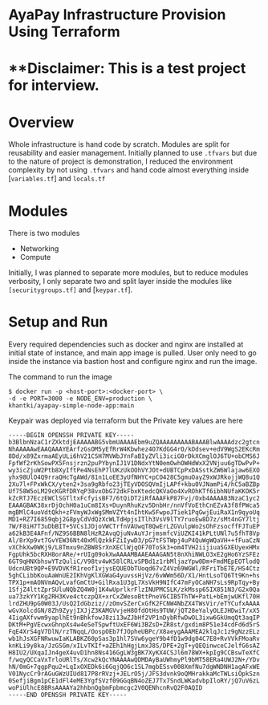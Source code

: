 # AyaPay Infrastructure Provision Using Terraform



# ********Disclaimer: This is a test project for interview.******



# Overview

Whole infrastructure is hand code by scratch. Modules are split for reusability and easier management. Initially planned to use `.tfvars` but due to the nature of project is demonstration, I reduced the environment complexity by not using `.tfvars` and hand code almost everything inside [`variables.tf`] and `locals.tf`

# Modules

There is two modules 

- Networking
- Compute

Initially, I was planned to separate more modules, but to reduce modules verbosity, I only separate two and split layer inside the modules like `[securitygroups.tf]` and [`keypar.tf`].

# Setup and Run

Every required dependencies such as docker and nginx are installed at initial state of instance, and main app image is pulled. User only need to go inside the instance via bastion host and configure nginx and run the image.

The command to run the image

```docker
$ docker run -p <host-port>:<docker-port> \
-d -e PORT=3000 -e NODE_ENV=production \ 
khantki/ayapay-simple-node-app:main
```

Keypair was deployed via terraform but the Private key values are here

```docker
-----BEGIN OPENSSH PRIVATE KEY-----
b3BlbnNzaC1rZXktdjEAAAAABG5vbmUAAAAEbm9uZQAAAAAAAAABAAABlwAAAAdzc2gtcn
NhAAAAAwEAAQAAAYEArfzGsOM5yEfRrW4Kbwhez4O7KdGG4rO/kOdsev+edV9WgS2EKcRm
8Dd/x89ZxrmaAEyULi6hV21CSH7MVWbJYnFaBIyZVli3iciG0rDkXCmglOJ6TU+obCMS6J
FpfWf2rKhSowPX5Fnsjrzn2puPYbynIJ1V1DNdxYtN0emOwhOWHdWxX2VNjuu6gTDwPvP+
wy3icZjuW2Ptb8XyIftPe4NsEhP7lUKzUkOOhVYJOt+dUBTCpPxDASstkZW6Wlajaw6EXO
yhx98UlO4Q9rraQHcTgAWd/81n1LoEE3yUfNHYC+pCO428C5gmuOayZ9xWJRkojjWQ8u1Q
2Xu7l+FPxWkCX/yten2+3sa9gRbfo23jTEyVDOSQVmIjLAPf+kbu0VJNamPi4/hC5aBZBp
Uf758W5oLM29cKGRfDRYqP38vxObG72dkFbxKtedcQKVaOo4XvROhKTf6ibhNUfaKKOK5r
kZcRTJ7EczEWClSGTltxFcfyisBF7/6tQiDT2iRfAAAFkP87Fvj/Oxb4AAAAB3NzaC1yc2
EAAAGBAK38xrDjOchH0a1uCm8IXs+DuynRhuKzv5DnbHr/nnVfVoEthCnEZvA3f8fPWca5
mgBMlC4uoVdtQkh+zFVmyWJxWgSMmVZYt4nIhtKw5FwpoJTiek1PqGwjEuiRaX1n9qyoUq
MD1+RZ7I6859qbj2G8pyCdVdQzXcWLTdHpjsITlh3VsV9lTY7ruoEw8D7z/sMt4nGY7ltj
7W/F8iH7T3uDbBIT+5VCs1JDjoVWCTrfnVAUwqT8QwErLZGVulpWo2sOhFzsocffFJTuEP
a62kB3E4AFnf/NZ9S6BBN8lHzR2AvqQjuNvAuYJrjmsmfcViUZKI41kPLtUNl7u5fhT8Vp
Al/8rXp9vt7GvYEW36Nt40xMlQzkkFZiIywD3/pG7tFSTWpj4uP4QuWgWQaVH++fFuaCzN
vXChkXw0WKj9/L8Tmxu9nZBW8SrXnXEClWjqOF70ToSk3+om4TVH2iijiua5GXEUyexHMx
FgpUhk5bcRXH8orARe/+rUIg09okXwAAAAMBAAEAAAGAN5t8nXhiNWLO3xE2gHo6YzSFEz
6GT9qHNXbhswYTzQuliC/V98tv4wK58lCRLvSPBd1z1rbMljazYpw0Dm+FmdMEpEOTlodQ
UdcnUBt9QP+E9VDVKfR1reof1vjysEQUEObTUoqd67vZ4Vz69WGWl/RFriTbE7E/HS4Ctz
5ghCLibbKouAaWnUE2IKhVgKlXGWaG4yuvssHjVz/6vWWm56D/X1/HntLsoTQ6Tt9Kn+hs
TPX1p+mAONVmAQvLvafGmCtU+GilRxa1U3gL7XsVkH9NIfC47mFyOCaNH7sLs9RpTqy+By
1SfjZ4lttZprSUluNQbZQ4W0j1K4wUprlkrFlzINUPMCSLK/zkMssp65IX851N3/G2x0Qa
ua73zkYY1Kg2RH3Kve4ctczpQX+xrCxZWesoBttPneV6CIB5ThTW+PatL+bEmjwUKfl70H
lrdZHU9pG0W03J/UsQ2IdGbziz//zOmvSZerCxGfK2FCNW4NbZX4TWsVir/eTYCufxAAAA
wGvXolcdGN/8Zh9ZyyjIXJjZ3KAMGVvjeH8OfdOtHs9TUW/jQT28eYalyOLEJHDwiT/xX5
4IigAXfvwm9yaplhEt9nBhkfowJ8zi13wZJbHf2VP1nDybRfwDwOL3ixw6GkUmqQt3aqIP
DKtM+PgVEcwxGhnpXs4w4eSeTSpwftUxEF6Wi3BZsD+ZR8st/gxdim8P51e34cdFd6d5rS
FqE4XrS4gV7DlN/rzTNqqL/OospOEb7fJOpheUBPc/X8aeygAAAMEA2klqJc1z9gNzzELz
wb1hJsXGFNRwuwIaKLABKZ60pSas3p1hl7SVw6ygeY9b4fD1w9dg04C7E8+RvVVkFMoaRv
knKLi9y8ka/JzGSGm/xILvTKIf+aZEh1hHgjLmxJ8S/DPE+2gT+yQEQinwceCJelfG6sAZ
H8IU2/UXqaIJn4geX4uvD1hn8Ns416GgLW3gBK7XyKX4CSJl6m78WX+kpIg9CCBswTeXfC
f/wqyQCCaVxTrloURlTs/Xcw2kQcYNAAAAwQDMDAyBaUWhmyPl9bMT58ERa4UWJ2N+/YDv
hN/0mG+7ggpPqu2+LqIxOXEDk6i6GqjQO6c1SL7mgbESsv008XmfNu7dgWNDNH1agAFxWE
V01NycCr9rAGuGWzUIUd817P8rRVzj+JELrO5j/JFS3dvnk9oQMHrakkaMcTWLsiOpkSzn
0SefjiBgm1pCE1dFl4eME3YgfSVzf09GGqBN4oZEJ7Tx7SndLWKadvbpIloRY/jQ7uV6zL
woPiUlhcE8BRsAAAAYa2hhbnQgbmFpbmcgc2V0QENhcnRvQ2F0AQID
-----END OPENSSH PRIVATE KEY-----
```